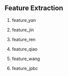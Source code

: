 ## Feature Extraction
1. feature_yan

2. feature_jin

3. feature_ren

4. feature_qiao

5. feature_wang

6. feature_jpbc